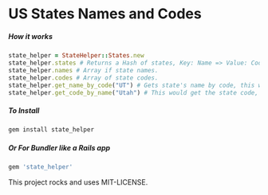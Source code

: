 # US States Names and Codes

##### How it works

```ruby
state_helper = StateHelper::States.new
state_helper.states # Returns a Hash of states, Key: Name => Value: Code
state_helper.names # Array if state names.
state_helper.codes # Array of state codes.
state_helper.get_name_by_code("UT") # Gets state's name by code, this would return Utah, which is a state.
state_helper.get_code_by_name("Utah") # This would get the state code, this would be UT.
```

##### To Install

```bash
gem install state_helper
```

##### Or For Bundler like a Rails app

```ruby
gem 'state_helper'
```

This project rocks and uses MIT-LICENSE.
